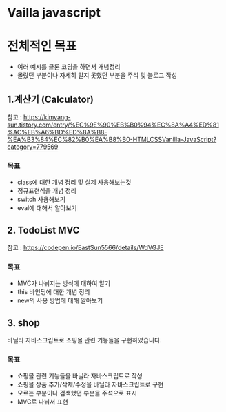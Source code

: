 Vailla javascript
=================
# 전체적인 목표
- 여러 예시를 클론 코딩을 하면서 개념정리 
- 몰랐던 부분이나 자세히 알지 못했던 부분을 주석 및 블로그 작성 

## 1.계산기 (Calculator) 
참고 : https://kimyang-sun.tistory.com/entry/%EC%9E%90%EB%B0%94%EC%8A%A4%ED%81%AC%EB%A6%BD%ED%8A%B8-%EA%B3%84%EC%82%B0%EA%B8%B0-HTMLCSSVanilla-JavaScript?category=779569
### 목표 
- class에 대한 개념 정리 및 실제 사용해보는것
- 정규표현식을 개념 정리
- switch 사용해보기
- eval에 대해서 알아보기

## 2. TodoList MVC 
참고 : https://codepen.io/EastSun5566/details/WdVGJE
### 목표
- MVC가 나눠지는 방식에 대하여 알기
- this 바인딩에 대한 개념 정리
- new의 사용 방법에 대해 알아보기

## 3. shop
바닐라 자바스크립트로 쇼핑몰 관련 기능들을 구현하였습니다.

### 목표
- 쇼핑몰 관련 기능들을 바닐라 자바스크립트로 작성
- 쇼핑몰 상품 추가/삭제/수정을 바닐라 자바스크립트로 구현
- 모르는 부분이나 검색했던 부분을 주석으로 표시
- MVC로 나눠서 표현
